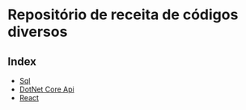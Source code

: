 # Repositório de receita de códigos diversos

## Index
* [Sql](https://github.com/dev-igorcarvalho/cook_book/tree/master/sql)
* [DotNet Core Api](https://github.com/dev-igorcarvalho/cook_book/tree/master/dot_net_api)
* [React](https://github.com/dev-igorcarvalho/cook_book/tree/master/react)